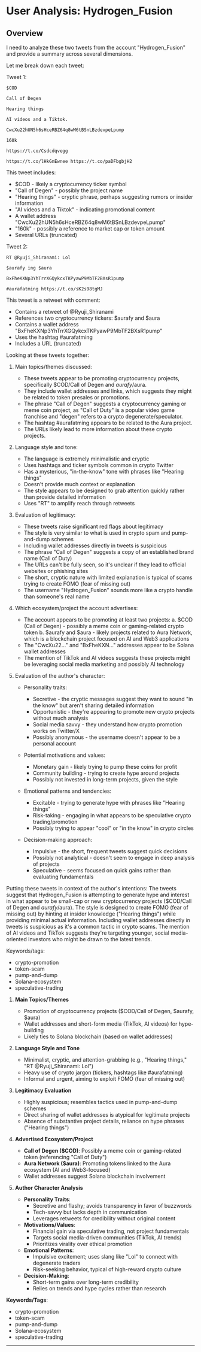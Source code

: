 # User Analysis: Hydrogen_Fusion

## Overview

<think>
I need to analyze these two tweets from the account "Hydrogen_Fusion" and provide a summary across several dimensions.

Let me break down each tweet:

Tweet 1:
```
$COD

Call of Degen

Hearing things

AI videos and a Tiktok. 

CwcXu22hUN5h6sHceRBZ64q8wM6tBSnLBzdevpeLpump

160k 

https://t.co/Csdcdqvegg

https://t.co/lHkGnEwnee https://t.co/paDFbgbjH2
```

This tweet includes:
- $COD - likely a cryptocurrency ticker symbol
- "Call of Degen" - possibly the project name
- "Hearing things" - cryptic phrase, perhaps suggesting rumors or insider information
- "AI videos and a Tiktok" - indicating promotional content
- A wallet address "CwcXu22hUN5h6sHceRBZ64q8wM6tBSnLBzdevpeLpump"
- "160k" - possibly a reference to market cap or token amount
- Several URLs (truncated)

Tweet 2:
```
RT @Ryuji_Shiranami: Lol

$aurafy ing $aura

BxFheKXNp3YhTrrXGQykcxTKPyawP9MbTF2BXsR1pump

#aurafatming https://t.co/sK2s98tgMJ
```

This tweet is a retweet with comment:
- Contains a retweet of @Ryuji_Shiranami
- References two cryptocurrency tickers: $aurafy and $aura
- Contains a wallet address "BxFheKXNp3YhTrrXGQykcxTKPyawP9MbTF2BXsR1pump"
- Uses the hashtag #aurafatming
- Includes a URL (truncated)

Looking at these tweets together:

1. Main topics/themes discussed:
   - These tweets appear to be promoting cryptocurrency projects, specifically $COD/Call of Degen and $aurafy/$aura.
   - They include wallet addresses and links, which suggests they might be related to token presales or promotions.
   - The phrase "Call of Degen" suggests a cryptocurrency gaming or meme coin project, as "Call of Duty" is a popular video game franchise and "degen" refers to a crypto degenerate/speculator.
   - The hashtag #aurafatming appears to be related to the Aura project.
   - The URLs likely lead to more information about these crypto projects.

2. Language style and tone:
   - The language is extremely minimalistic and cryptic
   - Uses hashtags and ticker symbols common in crypto Twitter
   - Has a mysterious, "in-the-know" tone with phrases like "Hearing things"
   - Doesn't provide much context or explanation
   - The style appears to be designed to grab attention quickly rather than provide detailed information
   - Uses "RT" to amplify reach through retweets

3. Evaluation of legitimacy:
   - These tweets raise significant red flags about legitimacy
   - The style is very similar to what is used in crypto spam and pump-and-dump schemes
   - Including wallet addresses directly in tweets is suspicious
   - The phrase "Call of Degen" suggests a copy of an established brand name (Call of Duty)
   - The URLs can't be fully seen, so it's unclear if they lead to official websites or phishing sites
   - The short, cryptic nature with limited explanation is typical of scams trying to create FOMO (fear of missing out)
   - The username "Hydrogen_Fusion" sounds more like a crypto handle than someone's real name

4. Which ecosystem/project the account advertises:
   - The account appears to be promoting at least two projects:
     a. $COD (Call of Degen) - possibly a meme coin or gaming-related crypto token
     b. $aurafy and $aura - likely projects related to Aura Network, which is a blockchain project focused on AI and Web3 applications
   - The "CwcXu22..." and "BxFheKXN..." addresses appear to be Solana wallet addresses
   - The mention of TikTok and AI videos suggests these projects might be leveraging social media marketing and possibly AI technology

5. Evaluation of the author's character:
   - Personality traits: 
     * Secretive - the cryptic messages suggest they want to sound "in the know" but aren't sharing detailed information
     * Opportunistic - they're appearing to promote new crypto projects without much analysis
     * Social media savvy - they understand how crypto promotion works on Twitter/X
     * Possibly anonymous - the username doesn't appear to be a personal account
   
   - Potential motivations and values:
     * Monetary gain - likely trying to pump these coins for profit
     * Community building - trying to create hype around projects
     * Possibly not invested in long-term projects, given the style
   
   - Emotional patterns and tendencies:
     * Excitable - trying to generate hype with phrases like "Hearing things"
     * Risk-taking - engaging in what appears to be speculative crypto trading/promotion
     * Possibly trying to appear "cool" or "in the know" in crypto circles
   
   - Decision-making approach:
     * Impulsive - the short, frequent tweets suggest quick decisions
     * Possibly not analytical - doesn't seem to engage in deep analysis of projects
     * Speculative - seems focused on quick gains rather than evaluating fundamentals

Putting these tweets in context of the author's intentions:
The tweets suggest that Hydrogen_Fusion is attempting to generate hype and interest in what appear to be small-cap or new cryptocurrency projects ($COD/Call of Degen and $aurafy/$aura). The style is designed to create FOMO (fear of missing out) by hinting at insider knowledge ("Hearing things") while providing minimal actual information. Including wallet addresses directly in tweets is suspicious as it's a common tactic in crypto scams. The mention of AI videos and TikTok suggests they're targeting younger, social media-oriented investors who might be drawn to the latest trends.

Keywords/tags:
- crypto-promotion
- token-scam
- pump-and-dump
- Solana-ecosystem
- speculative-trading
</think>

1. **Main Topics/Themes**  
   - Promotion of cryptocurrency projects ($COD/Call of Degen, $aurafy, $aura)  
   - Wallet addresses and short-form media (TikTok, AI videos) for hype-building  
   - Likely ties to Solana blockchain (based on wallet addresses)  

2. **Language Style and Tone**  
   - Minimalist, cryptic, and attention-grabbing (e.g., "Hearing things," "RT @Ryuji_Shiranami: Lol")  
   - Heavy use of crypto jargon (tickers, hashtags like #aurafatming)  
   - Informal and urgent, aiming to exploit FOMO (fear of missing out)  

3. **Legitimacy Evaluation**  
   - Highly suspicious; resembles tactics used in pump-and-dump schemes  
   - Direct sharing of wallet addresses is atypical for legitimate projects  
   - Absence of substantive project details, reliance on hype phrases ("Hearing things")  

4. **Advertised Ecosystem/Project**  
   - **Call of Degen ($COD)**: Possibly a meme coin or gaming-related token (referencing "Call of Duty")  
   - **Aura Network ($aura)**: Promoting tokens linked to the Aura ecosystem (AI and Web3-focused)  
   - Wallet addresses suggest Solana blockchain involvement  

5. **Author Character Analysis**  
   - **Personality Traits**:  
     * Secretive and flashy; avoids transparency in favor of buzzwords  
     * Tech-savvy but lacks depth in communication  
     * Leverages retweets for credibility without original content  
   - **Motivations/Values**:  
     * Financial gain via speculative trading, not project fundamentals  
     * Targets social media-driven communities (TikTok, AI trends)  
     * Prioritizes virality over ethical promotion  
   - **Emotional Patterns**:  
     * Impulsive excitement; uses slang like "Lol" to connect with degenerate traders  
     * Risk-seeking behavior, typical of high-reward crypto culture  
   - **Decision-Making**:  
     * Short-term gains over long-term credibility  
     * Relies on trends and hype cycles rather than research  

**Keywords/Tags**:  
- crypto-promotion  
- token-scam  
- pump-and-dump  
- Solana-ecosystem  
- speculative-trading
---
